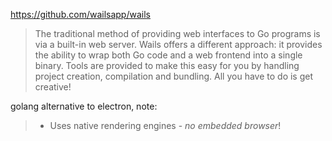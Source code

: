 https://github.com/wailsapp/wails

> The traditional method of providing web interfaces to Go programs is via a built-in web server. Wails offers a different approach: it provides the ability to wrap both Go code and a web frontend into a single binary. Tools are provided to make this easy for you by handling project creation, compilation and bundling. All you have to do is get creative!

golang alternative to electron, note:

> -   Uses native rendering engines - _no embedded browser_!